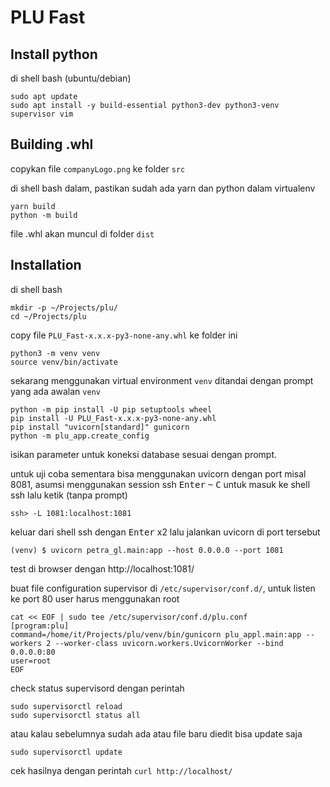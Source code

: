 # PLU Fast

## Install python

di shell bash (ubuntu/debian)

    sudo apt update
    sudo apt install -y build-essential python3-dev python3-venv supervisor vim

## Building .whl

copykan file `companyLogo.png` ke folder `src`

di shell bash dalam, pastikan sudah ada yarn dan python dalam virtualenv

    yarn build
    python -m build

file .whl akan muncul di folder `dist`

## Installation

di shell bash

    mkdir -p ~/Projects/plu/
    cd ~/Projects/plu

copy file `PLU_Fast-x.x.x-py3-none-any.whl` ke folder ini

    python3 -m venv venv
    source venv/bin/activate

sekarang menggunakan virtual environment `venv` ditandai dengan prompt yang ada awalan `venv`

    python -m pip install -U pip setuptools wheel
    pip install -U PLU_Fast-x.x.x-py3-none-any.whl
    pip install "uvicorn[standard]" gunicorn
    python -m plu_app.create_config

isikan parameter untuk koneksi database sesuai dengan prompt.

untuk uji coba sementara bisa menggunakan uvicorn dengan port misal 8081, asumsi menggunakan session ssh <kbd>Enter</kbd> <kbd>~</kbd> <kbd>C</kbd> untuk masuk ke shell ssh lalu ketik (tanpa prompt)

    ssh> -L 1081:localhost:1081

keluar dari shell ssh dengan <kbd>Enter</kbd> x2 lalu jalankan uvicorn di port tersebut

    (venv) $ uvicorn petra_gl.main:app --host 0.0.0.0 --port 1081

test di browser dengan http://localhost:1081/

buat file configuration supervisor di `/etc/supervisor/conf.d/`, untuk listen ke port 80 user harus menggunakan root

    cat << EOF | sudo tee /etc/supervisor/conf.d/plu.conf
    [program:plu]
    command=/home/it/Projects/plu/venv/bin/gunicorn plu_appl.main:app --workers 2 --worker-class uvicorn.workers.UvicornWorker --bind 0.0.0.0:80
    user=root
    EOF

check status supervisord dengan perintah

    sudo supervisorctl reload
    sudo supervisorctl status all

atau kalau sebelumnya sudah ada atau file baru diedit bisa update saja

    sudo supervisorctl update

cek hasilnya dengan perintah `curl http://localhost/`

